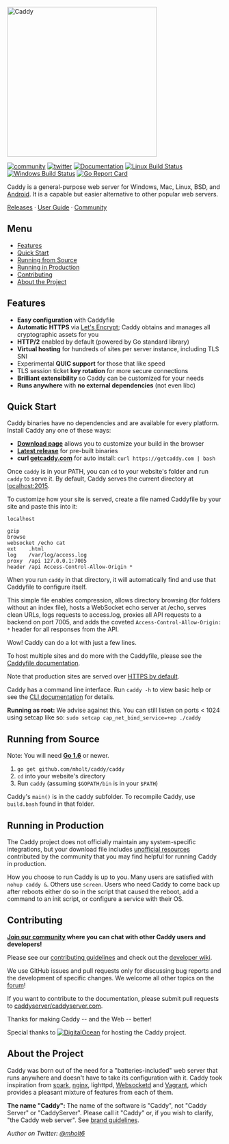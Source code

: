 <a href="https://caddyserver.com"><img src="https://caddyserver.com/resources/images/caddy-lower.png" alt="Caddy" width="350"></a>

[![community](https://img.shields.io/badge/community-forum-ff69b4.svg?style=flat-square)](https://forum.caddyserver.com) [![twitter](https://img.shields.io/badge/twitter-@caddyserver-55acee.svg?style=flat-square)](https://twitter.com/caddyserver) [![Documentation](https://img.shields.io/badge/godoc-reference-blue.svg?style=flat-square)](https://godoc.org/github.com/mholt/caddy) [![Linux Build Status](https://img.shields.io/travis/mholt/caddy.svg?style=flat-square&label=linux+build)](https://travis-ci.org/mholt/caddy) [![Windows Build Status](https://img.shields.io/appveyor/ci/mholt/caddy.svg?style=flat-square&label=windows+build)](https://ci.appveyor.com/project/mholt/caddy)
[![Go Report Card](https://goreportcard.com/badge/github.com/mholt/caddy?style=flat-square)](https://goreportcard.com/report/mholt/caddy)


Caddy is a general-purpose web server for Windows, Mac, Linux, BSD, and
[Android](https://github.com/mholt/caddy/wiki/Running-Caddy-on-Android). It is
a capable but easier alternative to other popular web servers.

[Releases](https://github.com/mholt/caddy/releases) ·
[User Guide](https://caddyserver.com/docs) ·
[Community](https://forum.caddyserver.com)


## Menu

- [Features](#features)
- [Quick Start](#quick-start)
- [Running from Source](#running-from-source)
- [Running in Production](#running-in-production)
- [Contributing](#contributing)
- [About the Project](#about-the-project)



## Features

- **Easy configuration** with Caddyfile
- **Automatic HTTPS** via [Let's Encrypt](https://letsencrypt.org); Caddy
obtains and manages all cryptographic assets for you
- **HTTP/2** enabled by default (powered by Go standard library)
- **Virtual hosting** for hundreds of sites per server instance, including TLS
SNI
- Experimental **QUIC support** for those that like speed
- TLS session ticket **key rotation** for more secure connections
- **Brilliant extensibility** so Caddy can be customized for your needs
- **Runs anywhere** with **no external dependencies** (not even libc)



## Quick Start

Caddy binaries have no dependencies and are available for every platform.
Install Caddy any one of these ways:

- **[Download page](https://caddyserver.com/download)** allows you to
customize your build in the browser
- **[Latest release](https://github.com/mholt/caddy/releases/latest)** for
pre-built binaries
- **curl [getcaddy.com](https://getcaddy.com)** for auto install:
`curl https://getcaddy.com | bash`

Once `caddy` is in your PATH, you can `cd` to your website's folder and run
`caddy` to serve it. By default, Caddy serves the current directory at
[localhost:2015](http://localhost:2015).

To customize how your site is served, create a file named Caddyfile by your
site and paste this into it:

```plain
localhost

gzip
browse
websocket /echo cat
ext    .html
log    /var/log/access.log
proxy  /api 127.0.0.1:7005
header /api Access-Control-Allow-Origin *
```

When you run `caddy` in that directory, it will automatically find and use
that Caddyfile to configure itself.

This simple file enables compression, allows directory browsing (for folders
without an index file), hosts a WebSocket echo server at /echo, serves clean
URLs, logs requests to access.log, proxies all API requests to a backend on
port 7005, and adds the coveted  `Access-Control-Allow-Origin: *` header for
all responses from the API.

Wow! Caddy can do a lot with just a few lines.

To host multiple sites and do more with the Caddyfile, please see the
[Caddyfile documentation](https://caddyserver.com/docs/caddyfile).

Note that production sites are served over
[HTTPS by default](https://caddyserver.com/docs/automatic-https).

Caddy has a command line interface. Run `caddy -h` to view basic help or see
the [CLI documentation](https://caddyserver.com/docs/cli) for details.

**Running as root:** We advise against this. You can still listen on ports
< 1024 using setcap like so: `sudo setcap cap_net_bind_service=+ep ./caddy`



## Running from Source

Note: You will need **[Go 1.6](https://golang.org/dl/)** or newer.

1. `go get github.com/mholt/caddy/caddy`
2. `cd` into your website's directory
3. Run `caddy` (assuming `$GOPATH/bin` is in your `$PATH`)

Caddy's `main()` is in the caddy subfolder. To recompile Caddy, use
`build.bash` found in that folder.



## Running in Production

The Caddy project does not officially maintain any system-specific
integrations, but your download file includes
[unofficial resources](https://github.com/mholt/caddy/tree/master/dist/init)
contributed by the community that you may find helpful for running Caddy in
production.

How you choose to run Caddy is up to you. Many users are satisfied with
`nohup caddy &`. Others use `screen`. Users who need Caddy to come back up
after reboots either do so in the script that caused the reboot, add a command
to an init script, or configure a service with their OS.



## Contributing

**[Join our community](https://forum.caddyserver.com) where you can chat with
other Caddy users and developers!**

Please see our [contributing guidelines](https://github.com/mholt/caddy/blob/master/CONTRIBUTING.md)
and check out the [developer wiki](https://github.com/mholt/caddy/wiki).

We use GitHub issues and pull requests only for discussing bug reports and
the development of specific changes. We welcome all other topics on the
[forum](https://forum.caddyserver.com)!

If you want to contribute to the documentation, please submit pull requests to [caddyserver/caddyserver.com](https://github.com/caddyserver/caddyserver.com).

Thanks for making Caddy -- and the Web -- better!

Special thanks to
[![DigitalOcean](https://i.imgur.com/sfGr0eY.png)](https://www.digitalocean.com)
for hosting the Caddy project.



## About the Project

Caddy was born out of the need for a "batteries-included" web server that runs
anywhere and doesn't have to take its configuration with it. Caddy took
inspiration from [spark](https://github.com/rif/spark),
[nginx](https://github.com/nginx/nginx), lighttpd,
[Websocketd](https://github.com/joewalnes/websocketd)
and [Vagrant](https://www.vagrantup.com/),
which provides a pleasant mixture of features from each of them.

**The name "Caddy":** The name of the software is "Caddy", not "Caddy Server"
or "CaddyServer". Please call it "Caddy" or, if you wish to clarify, "the
Caddy web server". See [brand guidelines](https://caddyserver.com/brand).

*Author on Twitter: [@mholt6](https://twitter.com/mholt6)*
